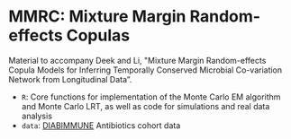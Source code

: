 # MMRC: Mixture Margin Random-effects Copulas

Material to accompany Deek and Li, "Mixture Margin Random-effects Copula Models for Inferring Temporally Conserved Microbial Co-variation Network from Longitudinal Data”. 

* `R`: Core functions for implementation of the Monte Carlo EM algorithm and Monte Carlo LRT, as well as code for simulations and real data analysis
* `data`: [DIABIMMUNE](https://diabimmune.broadinstitute.org/diabimmune) Antibiotics cohort data